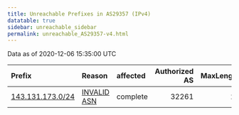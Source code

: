 ```yaml
---
title: Unreachable Prefixes in AS29357 (IPv4)
datatable: true
sidebar: unreachable_sidebar
permalink: unreachable_AS29357-v4.html
---
```


Data as of 2020-12-06 15:35:00 UTC


<div class="datatable-begin"></div>

| Prefix                                                     | Reason                                                                                                  | affected   |   Authorized AS |   MaxLength | Anchor                           |   unreachable /24s |
|:-----------------------------------------------------------|:--------------------------------------------------------------------------------------------------------|:-----------|----------------:|------------:|:---------------------------------|-------------------:|
| [143.131.173.0/24](https://stat.ripe.net/143.131.173.0/24) | [INVALID ASN](https://rpki-validator.ripe.net/announcement-preview?asn=AS29357&prefix=143.131.173.0/24) | complete   |           32261 |          24 | [ARIN](unreachable_ARIN-v4.html) |                  1 |

<div class="datatable-end"></div>